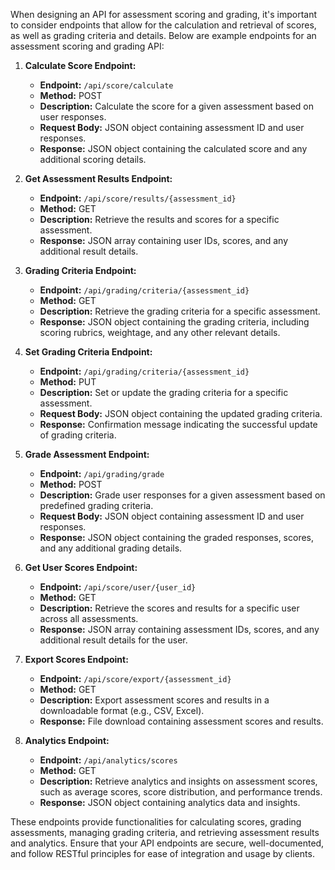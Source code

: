 When designing an API for assessment scoring and grading, it's important to consider endpoints that allow for the calculation and retrieval of scores, as well as grading criteria and details. Below are example endpoints for an assessment scoring and grading API:

1. **Calculate Score Endpoint:**
   - **Endpoint:** `/api/score/calculate`
   - **Method:** POST
   - **Description:** Calculate the score for a given assessment based on user responses.
   - **Request Body:** JSON object containing assessment ID and user responses.
   - **Response:** JSON object containing the calculated score and any additional scoring details.

2. **Get Assessment Results Endpoint:**
   - **Endpoint:** `/api/score/results/{assessment_id}`
   - **Method:** GET
   - **Description:** Retrieve the results and scores for a specific assessment.
   - **Response:** JSON array containing user IDs, scores, and any additional result details.

3. **Grading Criteria Endpoint:**
   - **Endpoint:** `/api/grading/criteria/{assessment_id}`
   - **Method:** GET
   - **Description:** Retrieve the grading criteria for a specific assessment.
   - **Response:** JSON object containing the grading criteria, including scoring rubrics, weightage, and any other relevant details.

4. **Set Grading Criteria Endpoint:**
   - **Endpoint:** `/api/grading/criteria/{assessment_id}`
   - **Method:** PUT
   - **Description:** Set or update the grading criteria for a specific assessment.
   - **Request Body:** JSON object containing the updated grading criteria.
   - **Response:** Confirmation message indicating the successful update of grading criteria.

5. **Grade Assessment Endpoint:**
   - **Endpoint:** `/api/grading/grade`
   - **Method:** POST
   - **Description:** Grade user responses for a given assessment based on predefined grading criteria.
   - **Request Body:** JSON object containing assessment ID and user responses.
   - **Response:** JSON object containing the graded responses, scores, and any additional grading details.

6. **Get User Scores Endpoint:**
   - **Endpoint:** `/api/score/user/{user_id}`
   - **Method:** GET
   - **Description:** Retrieve the scores and results for a specific user across all assessments.
   - **Response:** JSON array containing assessment IDs, scores, and any additional result details for the user.

7. **Export Scores Endpoint:**
   - **Endpoint:** `/api/score/export/{assessment_id}`
   - **Method:** GET
   - **Description:** Export assessment scores and results in a downloadable format (e.g., CSV, Excel).
   - **Response:** File download containing assessment scores and results.

8. **Analytics Endpoint:**
   - **Endpoint:** `/api/analytics/scores`
   - **Method:** GET
   - **Description:** Retrieve analytics and insights on assessment scores, such as average scores, score distribution, and performance trends.
   - **Response:** JSON object containing analytics data and insights.

These endpoints provide functionalities for calculating scores, grading assessments, managing grading criteria, and retrieving assessment results and analytics. Ensure that your API endpoints are secure, well-documented, and follow RESTful principles for ease of integration and usage by clients.
